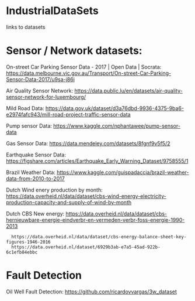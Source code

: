 # IndustrialDataSets
links to datasets

# Sensor / Network datasets:

On-street Car Parking Sensor Data - 2017 | Open Data | Socrata: https://data.melbourne.vic.gov.au/Transport/On-street-Car-Parking-Sensor-Data-2017/u9sa-j86i

Air Quality Sensor Network: https://data.public.lu/en/datasets/air-quality-sensor-network-for-luxembourg/

Mild Road Data: https://data.gov.uk/dataset/d3a76dbd-9936-4375-9ba6-e2974fafc943/mill-road-project-traffic-sensor-data

Pump sensor Data: https://www.kaggle.com/nphantawee/pump-sensor-data

Gas Sensor Data: https://data.mendeley.com/datasets/8fgnf9v5f5/2

Earthquake Sensor Data: https://figshare.com/articles/Earthquake_Early_Warning_Dataset/9758555/1

Brazil Weather Data: https://www.kaggle.com/guispadaccia/brazil-weather-data-from-2010-to-2017

Dutch Wind enery production by month: https://data.overheid.nl/data/dataset/cbs-wind-energy-electricity-production-capacity-and-supply-of-wind-by-month

Dutch CBS New energy: https://data.overheid.nl/data/dataset/cbs-hernieuwbare-energie-eindverbr-en-vermeden-verbr-foss-energie-1990-2013

      https://data.overheid.nl/data/dataset/cbs-energy-balance-sheet-key-figures-1946-2016
      https://data.overheid.nl/dataset/6929b3ab-e7a5-45ad-922b-6c1efb84ebbc
      
      
# Fault Detection

Oil Well Fault Detection: https://github.com/ricardovvargas/3w_dataset

